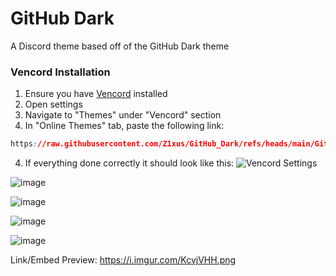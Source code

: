 # GitHub Dark
A Discord theme based off of the GitHub Dark theme

### Vencord Installation
1. Ensure you have [Vencord](https://vencord.dev/) installed
2. Open settings
2. Navigate to "Themes" under "Vencord" section
3. In "Online Themes" tab, paste the following link:
```css
https://raw.githubusercontent.com/Z1xus/GitHub_Dark/refs/heads/main/GitHub-Dark.theme.css
```
4. If everything done correctly it should look like this:
![Vencord Settings](https://i.imgur.com/VCJRqiS.png)

![image](https://i.imgur.com/KJEvX3y.png)

![image](https://i.imgur.com/JkT4rQP.png)

![image](https://i.imgur.com/vk50RVE.png)

![image](https://i.imgur.com/ZUGZqSa.png)

Link/Embed Preview: https://i.imgur.com/KcvjVHH.png
